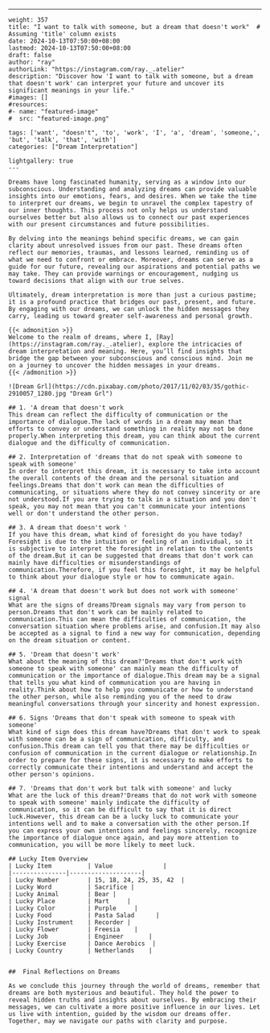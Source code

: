 ---
    weight: 357
    title: "I want to talk with someone, but a dream that doesn't work"  # Assuming 'title' column exists
    date: 2024-10-13T07:50:00+08:00
    lastmod: 2024-10-13T07:50:00+08:00
    draft: false
    author: "ray"
    authorLink: "https://instagram.com/ray._.atelier"
    description: "Discover how 'I want to talk with someone, but a dream that doesn't work' can interpret your future and uncover its significant meanings in your life."
    #images: []
    #resources:
    #- name: "featured-image"
    #  src: "featured-image.png"
    
    tags: ['want', "doesn't", 'to', 'work', 'I', 'a', 'dream', 'someone,', 'but', 'talk', 'that', 'with']
    categories: ["Dream Interpretation"]
    
    lightgallery: true
    ---
    
    Dreams have long fascinated humanity, serving as a window into our subconscious. Understanding and analyzing dreams can provide valuable insights into our emotions, fears, and desires. When we take the time to interpret our dreams, we begin to unravel the complex tapestry of our inner thoughts. This process not only helps us understand ourselves better but also allows us to connect our past experiences with our present circumstances and future possibilities.
    
    By delving into the meanings behind specific dreams, we can gain clarity about unresolved issues from our past. These dreams often reflect our memories, traumas, and lessons learned, reminding us of what we need to confront or embrace. Moreover, dreams can serve as a guide for our future, revealing our aspirations and potential paths we may take. They can provide warnings or encouragement, nudging us toward decisions that align with our true selves.
    
    Ultimately, dream interpretation is more than just a curious pastime; it is a profound practice that bridges our past, present, and future. By engaging with our dreams, we can unlock the hidden messages they carry, leading us toward greater self-awareness and personal growth.
    
    {{< admonition >}}
    Welcome to the realm of dreams, where I, [Ray](https://instagram.com/ray._.atelier), explore the intricacies of dream interpretation and meaning. Here, you’ll find insights that bridge the gap between your subconscious and conscious mind. Join me on a journey to uncover the hidden messages in your dreams.
    {{< /admonition >}}
    
    ![Dream Grl](https://cdn.pixabay.com/photo/2017/11/02/03/35/gothic-2910057_1280.jpg "Dream Grl")
    
    ## 1. 'A dream that doesn't work
    This dream can reflect the difficulty of communication or the importance of dialogue.The lack of words in a dream may mean that efforts to convey or understand something in reality may not be done properly.When interpreting this dream, you can think about the current dialogue and the difficulty of communication.
    
    ## 2. Interpretation of 'dreams that do not speak with someone to speak with someone'
    In order to interpret this dream, it is necessary to take into account the overall contents of the dream and the personal situation and feelings.Dreams that don't work can mean the difficulties of communicating, or situations where they do not convey sincerity or are not understood.If you are trying to talk in a situation and you don't speak, you may not mean that you can't communicate your intentions well or don't understand the other person.
    
    ## 3. A dream that doesn't work '
    If you have this dream, what kind of foresight do you have today?Foresight is due to the intuition or feeling of an individual, so it is subjective to interpret the foresight in relation to the contents of the dream.But it can be suggested that dreams that don't work can mainly have difficulties or misunderstandings of communication.Therefore, if you feel this foresight, it may be helpful to think about your dialogue style or how to communicate again.
    
    ## 4. 'A dream that doesn't work but does not work with someone' signal
    What are the signs of dreams?Dream signals may vary from person to person.Dreams that don't work can be mainly related to communication.This can mean the difficulties of communication, the conversation situation where problems arise, and confusion.It may also be accepted as a signal to find a new way for communication, depending on the dream situation or content.
    
    ## 5. 'Dream that doesn't work'
    What about the meaning of this dream?'Dreams that don't work with someone to speak with someone' can mainly mean the difficulty of communication or the importance of dialogue.This dream may be a signal that tells you what kind of communication you are having in reality.Think about how to help you communicate or how to understand the other person, while also reminding you of the need to draw meaningful conversations through your sincerity and honest expression.
    
    ## 6. Signs 'Dreams that don't speak with someone to speak with someone'
    What kind of sign does this dream have?Dreams that don't work to speak with someone can be a sign of communication, difficulty, and confusion.This dream can tell you that there may be difficulties or confusion of communication in the current dialogue or relationship.In order to prepare for these signs, it is necessary to make efforts to correctly communicate their intentions and understand and accept the other person's opinions.
    
    ## 7. 'Dreams that don't work but talk with someone' and lucky
    What are the luck of this dream?'Dreams that do not work with someone to speak with someone' mainly indicate the difficulty of communication, so it can be difficult to say that it is direct luck.However, this dream can be a lucky luck to communicate your intentions well and to make a conversation with the other person.If you can express your own intentions and feelings sincerely, recognize the importance of dialogue once again, and pay more attention to communication, you will be more likely to meet luck.
    
    ## Lucky Item Overview
    | Lucky Item          | Value              |
    |---------------|--------------------|
    | Lucky Number        | 15, 18, 24, 25, 35, 42  |
    | Lucky Word          | Sacrifice |
    | Lucky Animal        | Bear |
    | Lucky Place         | Mart     |
    | Lucky Color         | Purple     |
    | Lucky Food          | Pasta Salad      |
    | Lucky Instrument    | Recorder |
    | Lucky Flower        | Freesia    |
    | Lucky Job           | Engineer       |
    | Lucky Exercise      | Dance Aerobics  |
    | Lucky Country       | Netherlands    |
    
    
    ##  Final Reflections on Dreams
    
    As we conclude this journey through the world of dreams, remember that dreams are both mysterious and beautiful. They hold the power to reveal hidden truths and insights about ourselves. By embracing their messages, we can cultivate a more positive influence in our lives. Let us live with intention, guided by the wisdom our dreams offer. Together, may we navigate our paths with clarity and purpose.
    